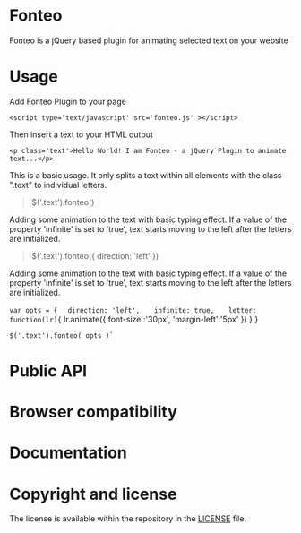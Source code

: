 # Fonteo
Fonteo is a jQuery based plugin for animating selected text on your website


# Usage

Add Fonteo Plugin to your page 

`<script type='text/javascript' src='fonteo.js' ></script>`

Then insert a text to your HTML output 

`<p class='text'>Hello World! I am Fonteo - a jQuery Plugin to animate text...</p>`
 
This is a basic usage. It only splits a text within all elements with the class ".text" to individual letters.

> $('.text').fonteo()

Adding some animation to the text with basic typing effect. If a value of the property 'infinite' is set to 'true', text starts moving to the left after the letters are initialized.

> $('.text').fonteo({ direction: 'left' })

Adding some animation to the text with basic typing effect. If a value of the property 'infinite' is set to 'true', text starts moving to the left after the letters are initialized.

`var opts = {`
	`	direction: 'left', `
	`	infinite: true,`
	`	letter: function(lr){`
			lr.animate({'font-size':'30px', 'margin-left':'5px'  })
		}
	}
	
	$('.text').fonteo( opts )`
	
# Public API

# Browser compatibility

# Documentation

# Copyright and license
The license is available within the repository in the [LICENSE](https://github.com/miso25/fonteo/blob/master/LICENSE.md) file.
